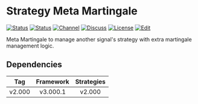 # Strategy Meta Martingale

[![Status][gha-image-check-master]][gha-link-check-master]
[![Status][gha-image-compile-master]][gha-link-compile-master]
[![Channel][tg-channel-image]][tg-channel-link]
[![Discuss][gh-discuss-badge]][gh-discuss-link]
[![License][license-image]][license-link]
[![Edit][gh-edit-badge]][gh-edit-link]

Meta Martingale to manage another signal's strategy
with extra martingale management logic.

## Dependencies

| Tag      | Framework | Strategies |
|:--------:|:---------:|:----------:|
| v2.000   | v3.000.1  | v2.000     |

<!-- Named links -->

[gh-discuss-badge]: https://img.shields.io/badge/Discussions-Q&A-blue.svg?logo=github
[gh-discuss-link]: https://github.com/EA31337/EA31337-Strategies/discussions

[gh-edit-badge]: https://img.shields.io/badge/GitHub-edit-purple.svg?logo=github
[gh-edit-link]: https://github.dev/EA31337/Strategy-Meta_Martingale

[gha-link-check-master]: https://github.com/EA31337/Strategy-Meta_Martingale/actions?query=workflow:Check+branch%3Amaster
[gha-image-check-master]: https://github.com/EA31337/Strategy-Meta_Martingale/workflows/Check/badge.svg?branch=master
[gha-link-compile-master]: https://github.com/EA31337/Strategy-Meta_Martingale/actions?query=workflow:Compile+branch%3Amaster
[gha-image-compile-master]: https://github.com/EA31337/Strategy-Meta_Martingale/workflows/Compile/badge.svg?branch=master

[tg-channel-image]: https://img.shields.io/badge/Telegram-join-0088CC.svg?logo=telegram
[tg-channel-link]: https://t.me/EA31337

[license-image]: https://img.shields.io/github/license/EA31337/EA31337-Strategies.svg
[license-link]: https://tldrlegal.com/license/gnu-general-public-license-v3-(gpl-3)
